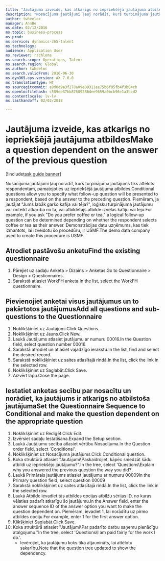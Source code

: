 ```yaml
--- 
title: "Jautājuma izveide, kas atkarīgs no iepriekšējā jautājuma atbildes"
description: "Nosacījuma jautājumi ļauj norādīt, kurš turpinājuma jautājums tiks attēlots respondentam, pamatojoties uz iepriekšējā jautājuma atbildes."
author: twheeloc
manager: AnnBe
ms.date: 02/12/2016
ms.topic: business-process
ms.prod: 
ms.service: dynamics-365-talent
ms.technology: 
audience: Application User
ms.reviewer: rschloma
ms.search.scope: Operations, Talent
ms.search.region: Global
ms.author: twheeloc
ms.search.validFrom: 2016-06-30
ms.dyn365.ops.version: AX 7.0.0
ms.translationtype: HT
ms.sourcegitcommit: a9d0d9a3f278a09e89311ee75b6f95fb4f3b04cb
ms.openlocfilehash: c589ee37bb876892864ee9659a0bcb96e1a3bcd2
ms.contentlocale: lv-lv
ms.lasthandoff: 02/02/2018

---
```

# <a name="make-a-question-dependent-on-the-answer-of-the-previous-question"></a><span data-ttu-id="3549e-103">Jautājuma izveide, kas atkarīgs no iepriekšējā jautājuma atbildes</span><span class="sxs-lookup"><span data-stu-id="3549e-103">Make a question dependent on the answer of the previous question</span></span>

[!include[task guide banner](../../includes/task-guide-banner.md)]

<span data-ttu-id="3549e-104">Nosacījuma jautājumi ļauj norādīt, kurš turpinājuma jautājums tiks attēlots respondentam, pamatojoties uz iepriekšējā jautājuma atbildes.</span><span class="sxs-lookup"><span data-stu-id="3549e-104">Conditional questions allow you to specify what follow-up question will be presented to a respondent, based on the answer to the preceding question.</span></span> <span data-ttu-id="3549e-105">Piemēram, ja jautājat "Jums labāk garšo kafija vai tēja?", loģisku turpinājuma jautājumu var noteikt atkarībā no tā, vai atbildētājs atbildē izvēlas kafiju vai tēju.</span><span class="sxs-lookup"><span data-stu-id="3549e-105">For example, if you ask "Do you prefer coffee or tea," a logical follow-up question can be determined depending on whether the respondent selects coffee or tea as their answer.</span></span> <span data-ttu-id="3549e-106">Demonstrācijas datu uzņēmums, kas tiek izmantots, lai izveidotu šo procedūru, ir USMF.</span><span class="sxs-lookup"><span data-stu-id="3549e-106">The demo data company used to create this procedure is USMF.</span></span>


## <a name="find-the-existing-questionnaire"></a><span data-ttu-id="3549e-107">Atrodiet pastāvošu anketu</span><span class="sxs-lookup"><span data-stu-id="3549e-107">Find the existing questionnaire</span></span>
1. <span data-ttu-id="3549e-108">Pārejiet uz sadaļu Anketa > Dizains > Anketas.</span><span class="sxs-lookup"><span data-stu-id="3549e-108">Go to Questionnaire > Design > Questionnaires.</span></span>
2. <span data-ttu-id="3549e-109">Sarakstā atlasiet WorkFH anketa.</span><span class="sxs-lookup"><span data-stu-id="3549e-109">In the list, select the WorkFH questionnaire.</span></span>

## <a name="add-all-questions-and-sub-questions-to-the-questionnaire"></a><span data-ttu-id="3549e-110">Pievienojiet anketai visus jautājumus un to pakārtotos jautājumus</span><span class="sxs-lookup"><span data-stu-id="3549e-110">Add all questions and sub-questions to the Questionnaire</span></span>
1. <span data-ttu-id="3549e-111">Noklikšķiniet uz Jautājumi.</span><span class="sxs-lookup"><span data-stu-id="3549e-111">Click Questions.</span></span>
2. <span data-ttu-id="3549e-112">Noklikšķiniet uz Jauns.</span><span class="sxs-lookup"><span data-stu-id="3549e-112">Click New.</span></span>
3. <span data-ttu-id="3549e-113">Laukā Jautājums atlasiet jautājumu ar numuru 00016.</span><span class="sxs-lookup"><span data-stu-id="3549e-113">In the Question field, select question number 00016.</span></span>
4. <span data-ttu-id="3549e-114">Sarakstā atrodiet un atlasiet vajadzīgo ierakstu.</span><span class="sxs-lookup"><span data-stu-id="3549e-114">In the list, find and select the desired record.</span></span>
5. <span data-ttu-id="3549e-115">Sarakstā noklikšķiniet uz saites atlasītajā rindā.</span><span class="sxs-lookup"><span data-stu-id="3549e-115">In the list, click the link in the selected row.</span></span>
6. <span data-ttu-id="3549e-116">Noklikšķiniet uz Saglabāt.</span><span class="sxs-lookup"><span data-stu-id="3549e-116">Click Save.</span></span>
7. <span data-ttu-id="3549e-117">Aizvērt lapu.</span><span class="sxs-lookup"><span data-stu-id="3549e-117">Close the page.</span></span>

## <a name="set-the-questionnaire-sequence-to-conditional-and-make-the-question-dependent-on-the-appropriate-question"></a><span data-ttu-id="3549e-118">Iestatiet anketas secību par nosacītu un norādiet, ka jautājums ir atkarīgs no atbilstoša jautājuma</span><span class="sxs-lookup"><span data-stu-id="3549e-118">Set the Questionnaire Sequence to Conditional and make the question dependent on the appropriate question</span></span>
1. <span data-ttu-id="3549e-119">Noklikšķiniet uz Rediģēt.</span><span class="sxs-lookup"><span data-stu-id="3549e-119">Click Edit.</span></span>
2. <span data-ttu-id="3549e-120">Izvērsiet sadaļu Iestatīšana.</span><span class="sxs-lookup"><span data-stu-id="3549e-120">Expand the Setup section.</span></span>
3. <span data-ttu-id="3549e-121">Laukā Jautājumu secība atlasiet vērtību Nosacījuma.</span><span class="sxs-lookup"><span data-stu-id="3549e-121">In the Question order field, select 'Conditional'.</span></span>
4. <span data-ttu-id="3549e-122">Noklikšķiniet uz Nosacījuma jautājums.</span><span class="sxs-lookup"><span data-stu-id="3549e-122">Click Conditional question.</span></span>
5. <span data-ttu-id="3549e-123">Koka struktūrā atlasiet "Jautājumi\Paskaidrojiet, kāpēc sniedzāt šādu atbildi uz iepriekšējo jautājumu?".</span><span class="sxs-lookup"><span data-stu-id="3549e-123">In the tree, select 'Questions\Explain why you answered the previous question the way you did?'.</span></span>
6. <span data-ttu-id="3549e-124">Laukā Primārais jautājums atlasiet jautājumu ar numuru 00009</span><span class="sxs-lookup"><span data-stu-id="3549e-124">In the Primary question field, select question 00009</span></span>
7. <span data-ttu-id="3549e-125">Sarakstā noklikšķiniet uz saites atlasītajā rindā.</span><span class="sxs-lookup"><span data-stu-id="3549e-125">In the list, click the link in the selected row.</span></span>
8. <span data-ttu-id="3549e-126">Laukā Atbilde ievadiet tās atbildes opcijas atbilžu sērijas ID, no kuras vēlaties padarīt atkarīgu šo jautājumu.</span><span class="sxs-lookup"><span data-stu-id="3549e-126">In the Answer field, enter the answer sequence ID of the answer option you want to make the question dependent on.</span></span> <span data-ttu-id="3549e-127">Piemēram, ievadiet 1, lai norādītu uz pirmo atbildes opciju.</span><span class="sxs-lookup"><span data-stu-id="3549e-127">For example, enter 1 for the first answer option.</span></span>
9. <span data-ttu-id="3549e-128">Klikšķiniet Saglabāt.</span><span class="sxs-lookup"><span data-stu-id="3549e-128">Click Save.</span></span>
10. <span data-ttu-id="3549e-129">Koka struktūrā atlasiet "Jautājumi\Par padarīto darbu saņemu pienācīgu atalgojumu."</span><span class="sxs-lookup"><span data-stu-id="3549e-129">In the tree, select 'Questions\I am paid fairly for the work I do.'.</span></span>
    * <span data-ttu-id="3549e-130">Ievērojiet, ka jautājumu koks tika atjaunināts, lai attēlotu sakarību.</span><span class="sxs-lookup"><span data-stu-id="3549e-130">Note that the question tree updated to show the dependency.</span></span>  



